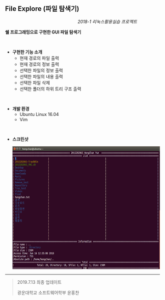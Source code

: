 ## File Explore (파일 탐색기)

&nbsp;&nbsp;&nbsp;&nbsp;&nbsp;&nbsp;&nbsp;&nbsp;&nbsp;&nbsp;&nbsp;&nbsp;&nbsp;&nbsp;&nbsp;&nbsp;&nbsp;&nbsp;&nbsp;&nbsp;&nbsp;&nbsp;&nbsp;&nbsp;&nbsp;&nbsp;&nbsp;&nbsp;&nbsp;&nbsp;&nbsp;&nbsp;&nbsp;&nbsp;&nbsp;&nbsp;&nbsp;&nbsp;&nbsp;&nbsp;&nbsp;&nbsp;&nbsp;&nbsp;&nbsp;&nbsp;&nbsp;&nbsp;&nbsp;&nbsp;&nbsp;&nbsp;&nbsp;&nbsp;&nbsp;&nbsp;&nbsp;&nbsp;&nbsp;&nbsp;*2018-1 리눅스활용실습 프로젝트*

**쉘 프로그래밍으로 구현한 GUI 파일 탐색기**

<br>

- **구현한 기능 소개**
  - 현재 경로의 파일 출력
  - 현재 경로의 정보 출력
  - 선택한 파일의 정보 출력
  - 선택한 파일의 내용 출력
  - 선택한 파일 삭제
  - 선택한 폴더의 하위 트리 구조 출력

<br>

+ **개발 환경**
  + Ubuntu Linux 16.04
  + Vim

<br>

- **스크린샷**

  <img width="600" height="400" src="./readimg/img.png"></img>
  
  

---

> 2019.7.13 최종 업데이트
>
> 광운대학교 소프트웨어학부 윤홍찬

